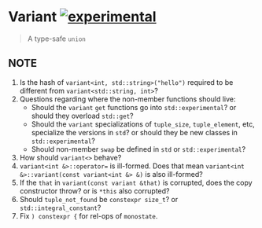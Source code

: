 # Variant [![experimental]](http://github.com/badges/stability-badges)

> A type-safe `union`

## NOTE

1. Is the hash of `variant<int, std::string>("hello")` required to be different
   from `variant<std::string, int>`?
2. Questions regarding where the non-member functions should live:
   * Should the `variant` `get` functions go into `std::experimental`? or should
     they overload `std::get`?
   * Should the `variant` specializations of `tuple_size`, `tuple_element`, etc,
     specialize the versions in `std`? or should they be new classes in
     `std::experimental`?
   * Should non-member `swap` be defined in `std` or `std::experimental`?
3. How should `variant<>` behave?
4. `variant<int &>::operator=` is ill-formed. Does that mean
   `variant<int &>::variant(const variant<int &> &)` is also ill-formed?
5. If the `that` in `variant(const variant &that)` is corrupted, does the copy
   constructor throw? or is `*this` also corrupted?
6. Should `tuple_not_found` be `constexpr size_t`? or `std::integral_constant`?
7. Fix `) constexpr {` for rel-ops of `monostate`.

[experimental]: http://badges.github.io/stability-badges/dist/experimental.svg
